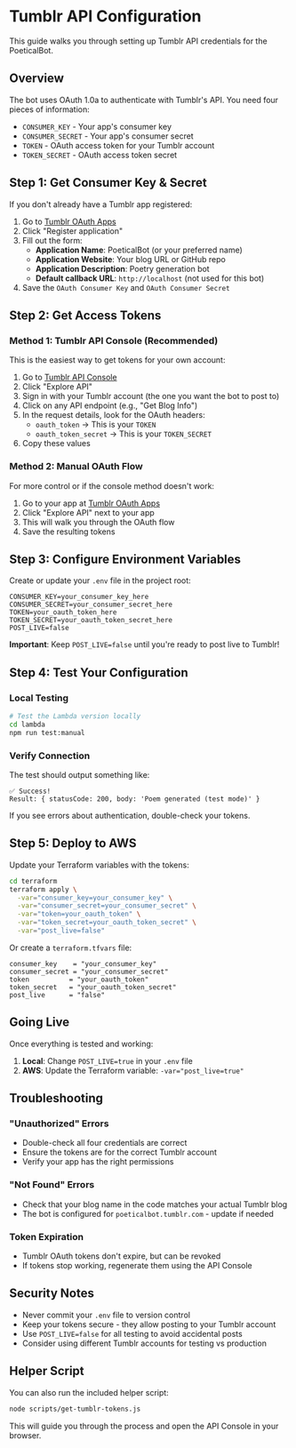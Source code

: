 # Tumblr API Configuration

This guide walks you through setting up Tumblr API credentials for the PoeticalBot.

## Overview

The bot uses OAuth 1.0a to authenticate with Tumblr's API. You need four pieces of information:

- `CONSUMER_KEY` - Your app's consumer key
- `CONSUMER_SECRET` - Your app's consumer secret  
- `TOKEN` - OAuth access token for your Tumblr account
- `TOKEN_SECRET` - OAuth access token secret

## Step 1: Get Consumer Key & Secret

If you don't already have a Tumblr app registered:

1. Go to [Tumblr OAuth Apps](https://www.tumblr.com/oauth/apps)
2. Click "Register application"
3. Fill out the form:
   - **Application Name**: PoeticalBot (or your preferred name)
   - **Application Website**: Your blog URL or GitHub repo
   - **Application Description**: Poetry generation bot
   - **Default callback URL**: `http://localhost` (not used for this bot)
4. Save the `OAuth Consumer Key` and `OAuth Consumer Secret`

## Step 2: Get Access Tokens

### Method 1: Tumblr API Console (Recommended)

This is the easiest way to get tokens for your own account:

1. Go to [Tumblr API Console](https://api.tumblr.com/console)
2. Click "Explore API" 
3. Sign in with your Tumblr account (the one you want the bot to post to)
4. Click on any API endpoint (e.g., "Get Blog Info")
5. In the request details, look for the OAuth headers:
   - `oauth_token` → This is your `TOKEN`
   - `oauth_token_secret` → This is your `TOKEN_SECRET`
6. Copy these values

### Method 2: Manual OAuth Flow

For more control or if the console method doesn't work:

1. Go to your app at [Tumblr OAuth Apps](https://www.tumblr.com/oauth/apps)
2. Click "Explore API" next to your app
3. This will walk you through the OAuth flow
4. Save the resulting tokens

## Step 3: Configure Environment Variables

Create or update your `.env` file in the project root:

```env
CONSUMER_KEY=your_consumer_key_here
CONSUMER_SECRET=your_consumer_secret_here
TOKEN=your_oauth_token_here
TOKEN_SECRET=your_oauth_token_secret_here
POST_LIVE=false
```

**Important**: Keep `POST_LIVE=false` until you're ready to post live to Tumblr!

## Step 4: Test Your Configuration

### Local Testing

```bash
# Test the Lambda version locally
cd lambda
npm run test:manual
```

### Verify Connection

The test should output something like:
```
✅ Success!
Result: { statusCode: 200, body: 'Poem generated (test mode)' }
```

If you see errors about authentication, double-check your tokens.

## Step 5: Deploy to AWS

Update your Terraform variables with the tokens:

```bash
cd terraform
terraform apply \
  -var="consumer_key=your_consumer_key" \
  -var="consumer_secret=your_consumer_secret" \
  -var="token=your_oauth_token" \
  -var="token_secret=your_oauth_token_secret" \
  -var="post_live=false"
```

Or create a `terraform.tfvars` file:

```hcl
consumer_key    = "your_consumer_key"
consumer_secret = "your_consumer_secret"
token          = "your_oauth_token"
token_secret   = "your_oauth_token_secret"
post_live      = "false"
```

## Going Live

Once everything is tested and working:

1. **Local**: Change `POST_LIVE=true` in your `.env` file
2. **AWS**: Update the Terraform variable: `-var="post_live=true"`

## Troubleshooting

### "Unauthorized" Errors
- Double-check all four credentials are correct
- Ensure the tokens are for the correct Tumblr account
- Verify your app has the right permissions

### "Not Found" Errors  
- Check that your blog name in the code matches your actual Tumblr blog
- The bot is configured for `poeticalbot.tumblr.com` - update if needed

### Token Expiration
- Tumblr OAuth tokens don't expire, but can be revoked
- If tokens stop working, regenerate them using the API Console

## Security Notes

- Never commit your `.env` file to version control
- Keep your tokens secure - they allow posting to your Tumblr account
- Use `POST_LIVE=false` for all testing to avoid accidental posts
- Consider using different Tumblr accounts for testing vs production

## Helper Script

You can also run the included helper script:

```bash
node scripts/get-tumblr-tokens.js
```

This will guide you through the process and open the API Console in your browser.